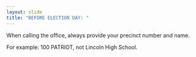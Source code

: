 ```yaml
---
layout: slide
title: "BEFORE ELECTION DAY: "
---
```


When calling the office, always provide your precinct number and name.

For example: 100 PATRIOT, not Lincoln High School.